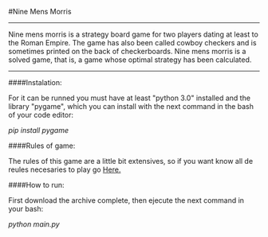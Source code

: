 #Nine Mens Morris

------------



Nine mens morris is a strategy board game for two players dating at least to the Roman Empire.  The game has also been called cowboy checkers and is sometimes printed on the back of checkerboards. Nine mens morris is a solved game, that is, a game whose optimal strategy has been calculated.


------------


####Instalation:

For it can be runned you must have at least "python 3.0" installed and the library "pygame", which you can install with the next command in the bash of your code editor:

*pip install pygame*


####Rules of game:

The rules of this game are a little bit extensives, so if you want know all de reules necesaries to play go [Here.](https://en.wikipedia.org/wiki/Nine_men%27s_morris#Rules "Here") 


####How to run:

First download the archive complete, then ejecute the next command in your bash:

*python main.py*